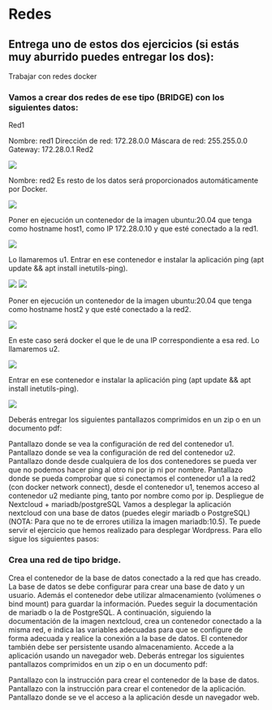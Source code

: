 # Redes

## Entrega uno de estos dos ejercicios (si estás muy aburrido puedes entregar los dos):

Trabajar con redes docker
### Vamos a crear dos redes de ese tipo (BRIDGE) con los siguientes datos:

Red1

Nombre: red1
Dirección de red: 172.28.0.0
Máscara de red: 255.255.0.0
Gateway: 172.28.0.1
Red2

![](redes1.png)

Nombre: red2
Es resto de los datos será proporcionados automáticamente por Docker.

![](redes2.JPG)

Poner en ejecución un contenedor de la imagen ubuntu:20.04 que tenga como hostname host1, como IP 172.28.0.10 y que esté conectado a la red1.

![](redes3.jpg)

Lo llamaremos u1.
Entrar en ese contenedor e instalar la aplicación ping (apt update && apt install inetutils-ping).

![](redes4.jpg)
![](redes4.1.jpg)

Poner en ejecución un contenedor de la imagen ubuntu:20.04 que tenga como hostname host2 y que esté conectado a la red2. 

![](redes5.jpg)

En este caso será docker el que le de una IP correspondiente a esa red. Lo llamaremos u2.

![](redes6.jpg)

Entrar en ese contenedor e instalar la aplicación ping (apt update && apt install inetutils-ping).

![](redes6.1.jpg)

Deberás entregar los siguientes pantallazos comprimidos en un zip o en un documento pdf:

Pantallazo donde se vea la configuración de red del contenedor u1.
Pantallazo donde se vea la configuración de red del contenedor u2.
Pantallazo donde desde cualquiera de los dos contenedores se pueda ver que no podemos hacer ping al otro ni por ip ni por nombre.
Pantallazo donde se pueda comprobar que si conectamos el contenedor u1 a la red2 (con docker network connect), desde el contenedor u1, tenemos acceso al contenedor u2 mediante ping, 
tanto por nombre como por ip.
Despliegue de Nextcloud + mariadb/postgreSQL
Vamos a desplegar la aplicación nextcloud con una base de datos (puedes elegir mariadb o PostgreSQL) (NOTA: Para que no te de errores utiiliza la imagen mariadb:10.5). 
Te puede servir el ejercicio que hemos realizado para desplegar Wordpress. Para ello sigue los siguientes pasos:

### Crea una red de tipo bridge.

Crea el contenedor de la base de datos conectado a la red que has creado. La base de datos se debe configurar para crear una base de dato y un usuario. Además el contenedor debe utilizar almacenamiento (volúmenes o bind mount) para guardar la información. Puedes seguir la documentación de mariadb o la de PostgreSQL.
A continuación, siguiendo la documentación de la imagen nextcloud, crea un contenedor conectado a la misma red, e indica las variables adecuadas para que se configure de forma adecuada y realice la conexión a la base de datos. El contenedor también debe ser persistente usando almacenamiento.
Accede a la aplicación usando un navegador web.
Deberás entregar los siguientes pantallazos comprimidos en un zip o en un documento pdf:

Pantallazo con la instrucción para crear el contenedor de la base de datos.
Pantallazo con la instrucción para crear el contenedor de la aplicación.
Pantallazo donde se ve el acceso a la aplicación desde un navegador web.
